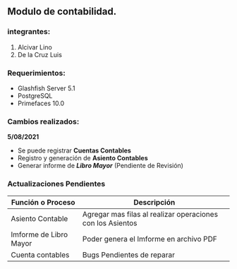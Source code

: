 ## Modulo de contabilidad.

### integrantes: 
1. Alcivar Lino
2. De la Cruz Luis

### Requerimientos:
- Glashfish Server 5.1
- PostgreSQL
- Primefaces 10.0
### Cambios realizados: 
**5/08/2021** 
- Se puede registrar **Cuentas Contables** 
- Registro y generación de **Asiento Contables** 
- Generar informe de ***Libro Mayor*** (Pendiente de Revisión)

### Actualizaciones Pendientes
| Función o Proceso | Descripción |
| ------------- | ------------- |
| Asiento Contable | Agregar mas filas al realizar operaciones con los Asientos |
| Imforme de Libro Mayor | Poder genera el Imforme en archivo PDF |
| Cuenta contables | Bugs Pendientes de reparar |
